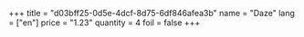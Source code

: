 +++
title = "d03bff25-0d5e-4dcf-8d75-6df846afea3b"
name = "Daze"
lang = ["en"]
price = "1.23"
quantity = 4
foil = false
+++
